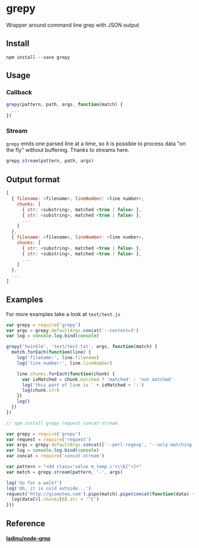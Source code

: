 # grepy

Wrapper around command line grep with JSON output

## Install
```shell
npm install --save grepy
```

## Usage

### Callback

```js
grepy(pattern, path, args, function(match) {
  ...
})
```

### Stream

`grepy` emits one parsed line at a time, so it is possible to process data "on the fly" without buffering. Thanks to streams here.


```js
grepy.stream(pattern, path, args)
```

## Output format
```js
[
  { filename: <filename>, lineNumber: <line number>,
    chunks: [
      { str: <substring>, matched <true | false> },
      { str: <substring>, matched <true | false> },
      ...
    ]
  },
  { filename: <filename>, lineNumber: <line number>,
    chunks: [
      { str: <substring>, matched <true | false> },
      { str: <substring>, matched <true | false> },
      ...
    ]
  },
  ...
]
```

## Examples

For more examples take a look at `test/test.js`

```js
var grepy = require('grepy')
var args = grepy.defaultArgs.concat('--context=3')
var log = console.log.bind(console)

grepy('twinkle', 'test/test.txt', args, function(match) {
  match.forEach(function(line) {
    log('filename:', line.filename)
    log('line number:', line.lineNumber)

    line.chunks.forEach(function(chunk) {
      var isMatched = chunk.matched ? 'matched' : 'not matched'
      log('this part of line is ' + isMatched + ':')
      log(chunk.str)
    })
    log()
  })
})
```

```js
// npm install grepy request concat-stream

var grepy = require('grepy')
var request = require('request')
var args = grepy.defaultArgs.concat(['--perl-regexp', '--only-matching'])
var log = console.log.bind(console)
var concat = require('concat-stream')

var pattern = "<dd class='value m_temp c'>\\K[^<]+"
var match = grepy.stream(pattern, '-', args)

log('Go for a walk?')
log('Oh, it is cold outside...')
request('http://gismeteo.com').pipe(match).pipe(concat(function(data) {
  log(data[0].chunks[0].str + '°C')
}))
```

## Reference
#### [ladinu/node-grep](https://github.com/ladinu/node-grep)
